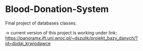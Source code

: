 # Blood-Donation-System
Final project of databases classes.

-> current version of this project is working under link: https://panoramx.ift.uni.wroc.pl/~dszulik/projekt_bazy_danych/?id=dodaj_krwiodawce
